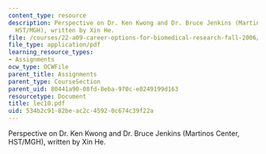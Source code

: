 ```yaml
---
content_type: resource
description: Perspective on Dr. Ken Kwong and Dr. Bruce Jenkins (Martinos Center,
  HST/MGH), written by Xin He.
file: /courses/22-a09-career-options-for-biomedical-research-fall-2006/534b2c9182beac2c45920c674c39f22a_lec10.pdf
file_type: application/pdf
learning_resource_types:
- Assignments
ocw_type: OCWFile
parent_title: Assignments
parent_type: CourseSection
parent_uid: 80441a90-08fd-8eba-970c-e8249199d163
resourcetype: Document
title: lec10.pdf
uid: 534b2c91-82be-ac2c-4592-0c674c39f22a
---
```

Perspective on Dr. Ken Kwong and Dr. Bruce Jenkins (Martinos Center, HST/MGH), written by Xin He.

